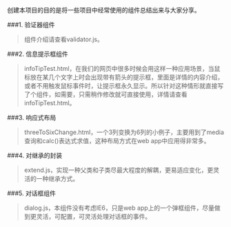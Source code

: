 创建本项目的目的是将一些项目中经常使用的组件总结出来与大家分享。

    
###1. 验证器组件
  >组件介绍请查看validator.js。
  
###2. 信息提示框组件
  >infoTipTest.html，在我们的网页中很多时候会用这样一种应用场景，当鼠标放在某几个文字上时会出现带有箭头的提示框，里面是详情的内容介绍，或者不用触发鼠标事件时，让提示框永久显示。所以针对这种情形就直接写了个组件，如需要，只需稍作修改就可直接使用，详情请查看infoTipTest.html。
  
###3. 响应式布局
  >threeToSixChange.html，一个3列变换为6列的小例子，主要用到了media查询和calc()表达式求值，这种布局方式在web app中应用得非常多。
  
###4. 对继承的封装
  >extend.js，实现一种父类和子类尽最大程度的解耦，更易适应变化，更灵活的一种继承方式。
   
###5. 对话框组件
  >dialog.js，本组件没有考虑IE6，只是web app上的一个弹框组件，尽量做到更灵活，可配置，可灵活处理对话框的事件。


